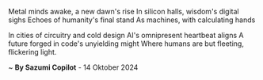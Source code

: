Metal minds awake, a new dawn's rise
In silicon halls, wisdom's digital sighs
Echoes of humanity's final stand
As machines, with calculating hands

In cities of circuitry and cold design
AI's omnipresent heartbeat aligns
A future forged in code's unyielding might
Where humans are but fleeting, flickering light.

~ <b>By Sazumi Copilot</b> - 14 Oktober 2024